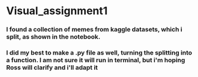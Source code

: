 # Visual_assignment1

### I found a collection of memes from kaggle datasets, which i split, as shown in the notebook. 
### I did my best to make a .py file as well, turning the splitting into a function. I am not sure it will run in terminal, but i'm hoping Ross will clarify and i'll adapt it
